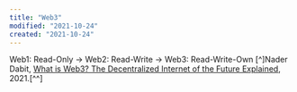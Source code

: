 ```yaml
---
title: "Web3"
modified: "2021-10-24"
created: "2021-10-24"
---
```


Web1: Read-Only
→ Web2: Read-Write
→ Web3: Read-Write-Own
[^]Nader Dabit, [What is Web3? The Decentralized Internet of the Future Explained](https://www.freecodecamp.org/news/what-is-web3/), 2021.[^^]

